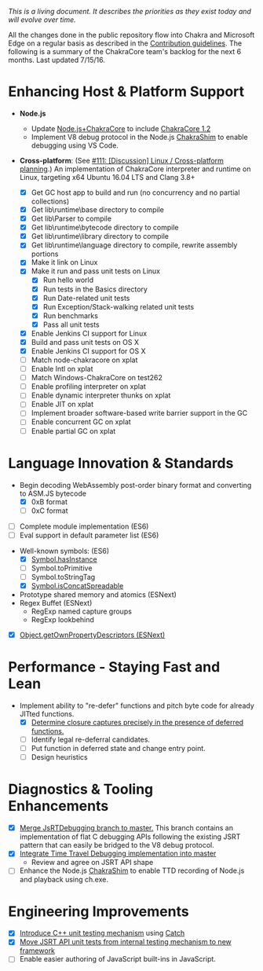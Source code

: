 _This is a living document. It describes the priorities as they exist today and will evolve over time._

All the changes done in the public repository flow into Chakra and Microsoft Edge on a regular basis as described in the [Contribution guidelines](https://github.com/Microsoft/ChakraCore/blob/master/CONTRIBUTING.md). The following is a summary of the ChakraCore team's backlog for the next 6 months. Last updated 7/15/16.

# Enhancing Host & Platform Support 
* **Node.js**
  * Update [Node.js+ChakraCore](https://github.com/nodejs/node-chakracore) to include [ChakraCore 1.2](https://github.com/Microsoft/ChakraCore/tree/release/1.2)
  * Implement V8 debug protocol in the Node.js [ChakraShim](https://github.com/nodejs/node-chakracore/tree/chakracore-master/deps/chakrashim) to enable debugging using VS Code.

* **Cross-platform**: (See [#111: \[Discussion\] Linux / Cross-platform planning](https://github.com/Microsoft/ChakraCore/issues/111).) An implementation of ChakraCore interpreter and runtime on Linux, targeting x64 Ubuntu 16.04 LTS and Clang 3.8+
  * [x] Get GC host app to build and run (no concurrency and no partial collections)
  * [x] Get lib\runtime\base directory to compile
  * [x] Get lib\Parser to compile
  * [x] Get lib\runtime\bytecode directory to compile
  * [x] Get lib\runtime\library directory to compile
  * [x] Get lib\runtime\language directory to compile, rewrite assembly portions
  * [x] Make it link on Linux
  * [x] Make it run and pass unit tests on Linux
    * [x] Run hello world
    * [x] Run tests in the Basics directory
    * [x] Run Date-related unit tests
    * [x] Run Exception/Stack-walking related unit tests
    * [x] Run benchmarks
    * [x] Pass all unit tests
  * [x] Enable Jenkins CI support for Linux
  * [x] Build and pass unit tests on OS X
  * [x] Enable Jenkins CI support for OS X
  * [ ] Match node-chakracore on xplat
  * [ ] Enable Intl on xplat
  * [ ] Match Windows-ChakraCore on test262
  * [ ] Enable profiling interpreter on xplat
  * [ ] Enable dynamic interpreter thunks on xplat
  * [ ] Enable JIT on xplat
  * [ ] Implement broader software-based write barrier support in the GC
  * [ ] Enable concurrent GC on xplat
  * [ ] Enable partial GC on xplat

# Language Innovation & Standards
* Begin decoding WebAssembly post-order binary format and converting to ASM.JS bytecode
    * [x] 0xB format
    * [ ] 0xC format
* [ ] Complete module implementation (ES6)
* [ ] Eval support in default parameter list  (ES6)
- Well-known symbols: (ES6)
    * [x] [Symbol.hasInstance](https://github.com/Microsoft/ChakraCore/pull/1063)
    * [ ] Symbol.toPrimitive
    * [ ] Symbol.toStringTag
    * [x] [Symbol.isConcatSpreadable](https://github.com/Microsoft/ChakraCore/pull/1198)
- Prototype shared memory and atomics (ESNext)
- Regex Buffet (ESNext)
    * RegExp named capture groups
    * RegExp lookbehind
* [x] [Object.getOwnPropertyDescriptors (ESNext)](https://github.com/Microsoft/ChakraCore/pull/1202)

# Performance - Staying Fast and Lean
* Implement ability to "re-defer" functions and pitch byte code for already JITted functions.
    * [x] [Determine closure captures precisely in the presence of deferred functions.](https://github.com/Microsoft/ChakraCore/pull/1167)
    * [ ] Identify legal re-deferral candidates.
    * [ ] Put function in deferred state and change entry point.
    * [ ] Design heuristics

# Diagnostics & Tooling Enhancements
* [x] [Merge JsRTDebugging branch to master.](https://github.com/Microsoft/ChakraCore/pull/926) This branch contains an implementation of flat C debugging APIs following the existing JSRT pattern that can easily be bridged to the V8 debug protocol.
* [x] [Integrate Time Travel Debugging implementation into master](https://github.com/Microsoft/ChakraCore/pull/1160)
  * Review and agree on JSRT API shape
* [ ] Enhance the Node.js [ChakraShim](https://github.com/nodejs/node-chakracore/tree/chakracore-master/deps/chakrashim) to enable TTD recording of Node.js and playback using ch.exe.

# Engineering Improvements
* [x] [Introduce C++ unit testing mechanism](https://github.com/Microsoft/ChakraCore/pull/1224) using [Catch](https://github.com/philsquared/Catch)
* [x] [Move JSRT API unit tests from internal testing mechanism to new framework](https://github.com/Microsoft/ChakraCore/pull/1224)
* [ ] Enable easier authoring of JavaScript built-ins in JavaScript.
